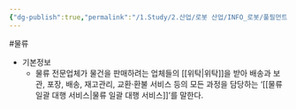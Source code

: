 ```yaml
---
{"dg-publish":true,"permalink":"/1.Study/2.산업/로봇 산업/INFO_로봇/풀필먼트/","created":"2024-11-20T21:02:28.024+09:00","updated":"2025-06-03T20:07:20.171+09:00"}
---
```


#물류 


- 기본정보
	- 물류 전문업체가 물건을 판매하려는 업체들의 [[위탁\|위탁]]을 받아 배송과 보관, 포장, 배송, 재고관리, 교환·환불 서비스 등의 모든 과정을 담당하는 ‘[[물류 일괄 대행 서비스\|물류 일괄 대행 서비스]]’를 말한다.
